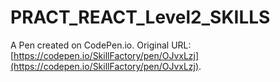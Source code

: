 # PRACT_REACT_Level2_SKILLS

A Pen created on CodePen.io. Original URL: [https://codepen.io/SkillFactory/pen/OJvxLzj](https://codepen.io/SkillFactory/pen/OJvxLzj).

